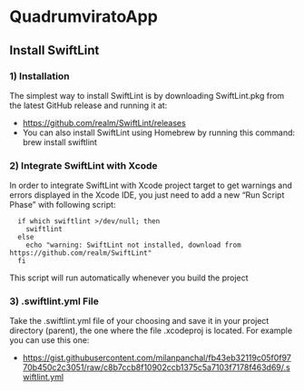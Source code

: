 # QuadrumviratoApp

## Install SwiftLint

### 1) Installation

The simplest way to install SwiftLint is by downloading SwiftLint.pkg from the latest GitHub release and running it at:
  - https://github.com/realm/SwiftLint/releases
  - You can also install SwiftLint using Homebrew by running this command: brew install swiftlint

### 2) Integrate SwiftLint with Xcode

In order to integrate SwiftLint with Xcode project target to get warnings and errors displayed in the Xcode IDE, you just need to add a new “Run Script Phase” with following script:
```
  if which swiftlint >/dev/null; then
    swiftlint
  else
    echo "warning: SwiftLint not installed, download from https://github.com/realm/SwiftLint"
  fi
```
This script will run automatically whenever you build the project

### 3) .swiftlint.yml File

Take the .swiftlint.yml file of your choosing and save it in your project directory (parent), the one where the file .xcodeproj is located. For example you can use this one: 

  - https://gist.githubusercontent.com/milanpanchal/fb43eb32119c05f0f9770b450c2c3051/raw/c8b7ccb8f10902ccb1375c5a7103f7178f463d69/.swiftlint.yml
